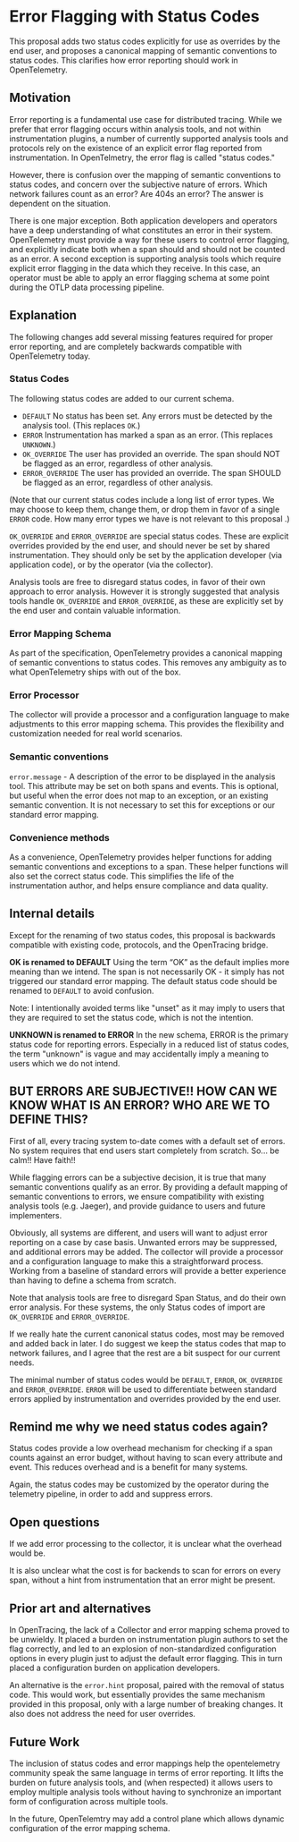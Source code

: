 # Error Flagging with Status Codes
This proposal adds two status codes explicitly for use as overrides by the end user, and proposes a canonical mapping of semantic conventions to status codes. This clarifies how error reporting should work in OpenTelemetry.
 
## Motivation
Error reporting is a fundamental use case for distributed tracing. While we prefer that error flagging occurs within analysis tools, and not within instrumentation plugins, a number of currently supported analysis tools and protocols rely on the existence of an explicit error flag reported from instrumentation. In OpenTelmetry, the error flag is called "status codes."
 
However, there is confusion over the mapping of semantic conventions to status codes, and concern over the subjective nature of errors. Which network failures count as an error? Are 404s an error? The answer is dependent on the situation.
 
There is one major exception. Both application developers and operators have a deep understanding of what constitutes an error in their system. OpenTelemetry must provide a way for these users to control error flagging, and explicitly indicate both when a span should and should not be counted as an error.
A second exception is supporting analysis tools which require explicit error flagging in the data which they receive. In this case, an operator must be able to apply an error flagging schema at some point during the OTLP data processing pipeline.
 
## Explanation
The following changes add several missing features required for proper error reporting, and are completely backwards compatible with OpenTelemetry today.
 
### Status Codes
The following status codes are added to our current  schema.
 
* `DEFAULT` No status has been set. Any errors must be detected by the analysis tool. (This replaces `OK`.)
* `ERROR` Instrumentation has marked a span as an error. (This replaces `UNKNOWN`.)
* `OK_OVERRIDE` The user has provided an override. The span should NOT be flagged as an error, regardless of other analysis.
* `ERROR_OVERRIDE` The user has provided an override. The span SHOULD be flagged as an error, regardless of other analysis.
 
(Note that our  current status codes include a long list of error types. We may choose to keep  them, change them, or drop them in favor of a single `ERROR` code. How many error types we have is not relevant to this proposal .)
 
`OK_OVERRIDE` and `ERROR_OVERRIDE` are special status codes. These are explicit overrides provided by the end user, and should never be set by shared instrumentation. They should only be set by the application developer (via application code), or by the operator (via the collector).
 
Analysis tools are free to disregard status codes, in favor of their own approach to error analysis. However it is strongly suggested that analysis tools handle `OK_OVERRIDE` and `ERROR_OVERRIDE`, as these are explicitly set by the end user and contain valuable information.
 
 
### Error Mapping Schema
As part of the specification, OpenTelemetry provides a canonical mapping of semantic conventions to status codes. This removes any ambiguity as to what OpenTelemetry ships with out of the box.
 
### Error Processor
The collector will provide a processor and a configuration language to make adjustments to this error mapping schema. This provides the flexibility and customization needed for real world scenarios.
 
### Semantic conventions
`error.message` - A description of the error to be displayed in the analysis tool. This attribute may be set on both spans and events. This is optional, but useful when the error does not map to an exception, or an existing semantic convention. It is not necessary to set this for exceptions or our standard error mapping.
 
### Convenience methods
As a convenience, OpenTelemetry provides helper functions for adding semantic conventions and exceptions to a span. These helper functions will also set the correct status code. This simplifies the life of the instrumentation author, and helps ensure compliance and data quality.
 
 
## Internal details
Except for the renaming of two status codes, this proposal is backwards compatible with existing code, protocols, and the OpenTracing bridge.
 
**OK is renamed to DEFAULT**
 Using the term “OK” as the default implies more meaning than we intend. The span is not necessarily OK - it simply has not triggered our standard error mapping. The default status code should be renamed to `DEFAULT` to avoid confusion.
 
 Note: I intentionally avoided terms like "unset" as it may imply to users that they are required to set the status code, which is not the intention.
 
**UNKNOWN is renamed to ERROR**
 In the new schema, ERROR is the primary status code for reporting errors. Especially in a reduced list of status codes, the term "unknown" is vague and may accidentally imply a meaning to users which we do not intend.
 
 
## BUT ERRORS ARE SUBJECTIVE!! HOW CAN WE KNOW WHAT IS AN ERROR? WHO ARE WE TO DEFINE THIS?
First of all, every tracing system to-date comes with a default set of errors. No system requires that end users start completely from scratch. So... be calm!! Have faith!!
 
While flagging errors can be a subjective decision, it is true that many semantic conventions qualify as an error. By providing a default mapping of semantic conventions to errors, we ensure compatibility with existing analysis tools (e.g. Jaeger), and provide guidance to users and future implementers.
 
Obviously, all systems are different, and users will want to adjust error reporting on a case by case basis. Unwanted errors may be suppressed, and additional errors may be added. The collector will provide a processor and a configuration language to make this a straightforward process. Working from a baseline of standard errors will provide a better experience than having to define a schema from scratch.
 
Note that analysis tools are free to disregard Span Status, and do their own error analysis. For these systems, the only Status codes of import are `OK_OVERRIDE` and `ERROR_OVERRIDE`.
 
If we really hate the current canonical status codes, most may be removed and added back in later. I do suggest we keep the status codes that map to network failures, and I agree that the rest are a bit suspect for our current needs.
 
The minimal number of status codes would be `DEFAULT`, `ERROR`, `OK_OVERRIDE` and `ERROR_OVERRIDE`. `ERROR` will be used to differentiate between standard errors applied by instrumentation and overrides provided by the end user.
 
## Remind me why we need status codes again?
Status codes provide a low overhead mechanism for checking if a span counts against an error budget, without having to scan every attribute and event. This reduces overhead and is a benefit for many systems.
 
Again, the status codes may be customized by the operator during the telemetry pipeline, in order to add and suppress errors.
 
## Open questions
If we add error processing to the collector, it is unclear what the overhead would be.
 
It is also unclear what the cost is for backends to scan for errors on every span, without a hint from instrumentation that an error might be present.
 
## Prior art and alternatives
In OpenTracing, the lack of a Collector and error mapping schema proved to be unwieldy. It placed a burden on instrumentation plugin authors to set the flag correctly, and led to an explosion of non-standardized configuration options in every plugin just to adjust the default error flagging. This in turn placed a configuration burden on application developers.
 
An alternative is the `error.hint` proposal, paired with the removal of status code. This would work, but essentially provides the same mechanism provided in this proposal, only with a large number of breaking changes. It also does not address the need for user overrides.
 
## Future Work
 
The inclusion of status codes and error mappings help the opentelemetry community speak the same language in terms of error reporting. It lifts the burden on future analysis tools, and (when respected) it allows users to employ multiple analysis tools without having to synchronize an important form of configuration across multiple tools.
 
In the future, OpenTelemtry may add a control plane which allows dynamic configuration of the error mapping  schema.
